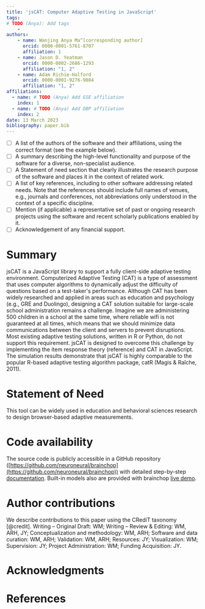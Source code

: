```yaml
---
title: 'jsCAT: Computer Adaptive Testing in JavaScript'
tags:
# TODO (Anya): Add tags
    - 
authors:
    - name: Wanjing Anya Ma^[corresponding author]
      orcid: 0000-0001-5761-8707
      affiliation: 1
    - name: Jason D. Yeatman
      orcid: 0000-0002-2686-1293
      affiliation: "1, 2"
    - name: Adam Richie-Halford
      orcid: 0000-0001-9276-9084
      affiliation: "1, 2"
affiliations:
  - name: # TODO (Anya) Add GSE affiliation
    index: 1
  - name: # TODO (Anya) Add DBP affiliation
    index: 2
date: 13 March 2023
bibliography: paper.bib
---
```


<!-- TODO: Remove this before submission -->

- [ ] A list of the authors of the software and their affiliations, using the correct format (see the example below).
- [ ] A summary describing the high-level functionality and purpose of the software for a diverse, non-specialist audience.
- [ ] A Statement of need section that clearly illustrates the research purpose of the software and places it in the context of related work.
- [ ] A list of key references, including to other software addressing related needs. Note that the references should include full names of venues, e.g., journals and conferences, not abbreviations only understood in the context of a specific discipline.
- [ ] Mention (if applicable) a representative set of past or ongoing research projects using the software and recent scholarly publications enabled by it.
- [ ] Acknowledgement of any financial support.

# Summary

jsCAT is a JavaScript library to support a fully client-side adaptive testing
environment. Computerized Adaptive Testing (CAT) is a type of assessment that
uses computer algorithms to dynamically adjust the difficulty of questions based
on a test-taker's performance. Although CAT has been widely researched and
applied in areas such as education and psychology (e.g., GRE and Duolingo),
designing a CAT solution suitable for large-scale school administration remains
a challenge. Imagine we are administering 500 children in a school at the same
time, where reliable wifi is not guaranteed at all times, which means that we
should minimize data communications between the client and servers to prevent
disruptions. Most existing adaptive testing solutions, written in R or Python,
do not support this requirement. jsCAT is designed to overcome this challenge by
implementing the item response theory (reference) and CAT in JavaScript. The
simulation results demonstrate that jsCAT is highly comparable to the popular
R-based adaptive testing algorithm package, catR (Magis & Raîche, 2011).

# Statement of Need

This tool can be widely used in education and behavioral sciences research to
design browser-based adaptive measurements.

# Code availability

The source code is publicly accessible in a GitHub repository ([https://github.com/neuroneural/brainchop](https://github.com/neuroneural/brainchop)) with detailed step-by-step [documentation](https://github.com/neuroneural/brainchop/wiki). Built-in models also are provided with brainchop  [live demo](https://neuroneural.github.io/brainchop/).  

# Author contributions

<!-- TODO (Anya, Adam, and Jason): Review this contributions statement -->
We describe contributions to this paper using the CRediT taxonomy [@credit].
Writing – Original Draft: WM;
Writing – Review & Editing: WM, ARH, JY;
Conceptualization and methodology: WM, ARH;
Software and data curation: WM, ARH;
Validation: WM, ARH;
Resources: JY;
Visualization: WM;
Supervision: JY;
Project Administration: WM;
Funding Acquisition: JY.

# Acknowledgments

<!-- TODO (Anya) Insert funding acknowlegments. And also any individuals we'd like to thank for their help if they don't qualify as authors. -->

# References

<!-- TODO (Anya): Add references in the paper.bib file -->
